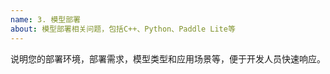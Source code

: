 ```yaml
---
name: 3. 模型部署
about: 模型部署相关问题，包括C++、Python、Paddle Lite等
---
```


说明您的部署环境，部署需求，模型类型和应用场景等，便于开发人员快速响应。
